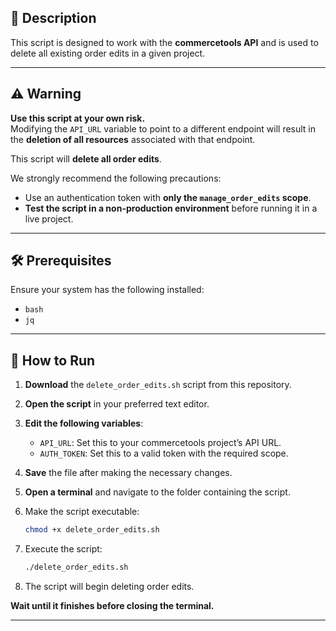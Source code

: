 ## 🧾 Description

This script is designed to work with the **commercetools API** and is used to delete all existing order edits in a given project.

---

## ⚠️ Warning

**Use this script at your own risk.**  
Modifying the `API_URL` variable to point to a different endpoint will result in the **deletion of all resources** associated with that endpoint.

This script will **delete all order edits**.

We strongly recommend the following precautions:

- Use an authentication token with **only the `manage_order_edits` scope**.
- **Test the script in a non-production environment** before running it in a live project.

---

## 🛠 Prerequisites

Ensure your system has the following installed:

- `bash`
- `jq`

---

## 🚀 How to Run

1. **Download** the `delete_order_edits.sh` script from this repository.
2. **Open the script** in your preferred text editor.
3. **Edit the following variables**:
   - `API_URL`: Set this to your commercetools project’s API URL.
   - `AUTH_TOKEN`: Set this to a valid token with the required scope.
4. **Save** the file after making the necessary changes.
5. **Open a terminal** and navigate to the folder containing the script.
6. Make the script executable:

    ```bash
    chmod +x delete_order_edits.sh
    ```

7. Execute the script:

    ```bash
    ./delete_order_edits.sh
    ```

8. The script will begin deleting order edits.
   
**Wait until it finishes before closing the terminal.**

---
